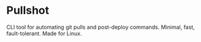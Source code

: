 # Pullshot
CLI tool for automating git pulls and post-deploy commands. Minimal, fast, fault-tolerant. Made for Linux.
